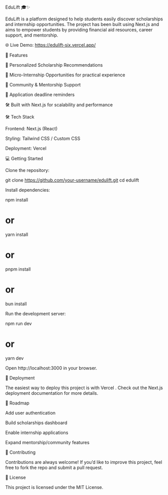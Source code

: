 EduLift 🎓✨

EduLift is a platform designed to help students easily discover scholarships and internship opportunities.
The project has been built using Next.js and aims to empower students by providing financial aid resources, career support, and mentorship.

🌐 Live Demo: https://edulift-six.vercel.app/

🚀 Features

🎯 Personalized Scholarship Recommendations

💼 Micro-Internship Opportunities for practical experience

👥 Community & Mentorship Support

🔔 Application deadline reminders

🛠️ Built with Next.js for scalability and performance

🛠️ Tech Stack

Frontend: Next.js (React)

Styling: Tailwind CSS / Custom CSS

Deployment: Vercel

💻 Getting Started

Clone the repository:

git clone https://github.com/your-username/edulift.git
cd edulift


Install dependencies:

npm install
# or
yarn install
# or
pnpm install
# or
bun install


Run the development server:

npm run dev
# or
yarn dev


Open http://localhost:3000
 in your browser.

🚢 Deployment

The easiest way to deploy this project is with Vercel
.
Check out the Next.js deployment documentation
 for more details.

📌 Roadmap

 Add user authentication

 Build scholarships dashboard

 Enable internship applications

 Expand mentorship/community features

🤝 Contributing

Contributions are always welcome!
If you’d like to improve this project, feel free to fork the repo and submit a pull request.

📜 License

This project is licensed under the MIT License.
